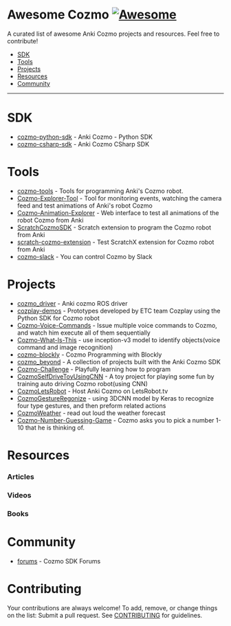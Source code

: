# Awesome Cozmo [![Awesome](https://cdn.rawgit.com/sindresorhus/awesome/d7305f38d29fed78fa85652e3a63e154dd8e8829/media/badge.svg)](https://github.com/sindresorhus/awesome)

A curated list of awesome Anki Cozmo projects and resources. Feel free to contribute!

- [SDK](#sdk)
- [Tools](#tools)
- [Projects](#projects)
- [Resources](#resources)
- [Community](#community)

---

# SDK
* [cozmo-python-sdk](https://github.com/anki/cozmo-python-sdk) - Anki Cozmo - Python SDK
* [cozmo-csharp-sdk](https://github.com/anki/cozmo-csharp-sdk) - Anki Cozmo CSharp SDK

# Tools
*  [cozmo-tools](https://github.com/touretzkyds/cozmo-tools) - Tools for programming Anki's Cozmo robot.
*  [Cozmo-Explorer-Tool](https://github.com/GrinningHermit/Cozmo-Explorer-Tool) - Tool for monitoring events, watching the camera feed and test animations of Anki's robot Cozmo
*  [Cozmo-Animation-Explorer](https://github.com/GrinningHermit/Cozmo-Animation-Explorer) - Web interface to test all animations of the robot Cozmo from Anki
*  [ScratchCozmoSDK](https://github.com/madfrog54321/ScratchCozmoSDK) - Scratch extension to program the Cozmo robot from Anki
*  [scratch-cozmo-extension](https://github.com/khanning/scratch-cozmo-extension) - Test ScratchX extension for Cozmo robot from Anki
*  [cozmo-slack](https://github.com/codeaid-dev/cozmo-slack) - You can control Cozmo by Slack


# Projects
*  [cozmo_driver](https://github.com/OTL/cozmo_driver) - Anki cozmo ROS driver
*  [cozplay-demos](https://github.com/cozplay/cozplay-demos) - Prototypes developed by ETC team Cozplay using the Python SDK for Cozmo robot
*  [Cozmo-Voice-Commands](https://github.com/rizal72/Cozmo-Voice-Commands) - Issue multiple voice commands to Cozmo, and watch him execute all of them sequentially
*  [Cozmo-What-Is-This](https://github.com/wwj718/Cozmo-What-Is-This) - use inception-v3 model to identify objects(voice command and image recognition)
*  [cozmo-blockly](https://github.com/maxosprojects/cozmo-blockly) - Cozmo Programming with Blockly
*  [cozmo_beyond](https://github.com/PeterMitrano/cozmo_beyond) - A collection of projects built with the Anki Cozmo SDK
*  [Cozmo-Challenge](https://github.com/GrinningHermit/Cozmo-Challenge) - Playfully learning how to program
*  [CozmoSelfDriveToyUsingCNN](https://github.com/benjafire/CozmoSelfDriveToyUsingCNN) - A toy project for playing some fun by training auto driving Cozmo robot(using CNN)
*  [CozmoLetsRobot](https://github.com/r3n33/CozmoLetsRobot) - Host Anki Cozmo on LetsRobot.tv
*  [CozmoGestureRegonize](https://github.com/benjafire/CozmoGestureRegonize) - using 3DCNN model by Keras to recognize four type gestures, and then preform related actions
*  [CozmoWeather](https://github.com/dwilches/CozmoWeather) - read out loud the weather forecast
*  [Cozmo-Number-Guessing-Game](https://github.com/Cadwallader01/Cozmo-Number-Guessing-Game) - Cozmo asks you to pick a number 1-10 that he is thinking of.

# Resources

### Articles

### Videos

### Books

# Community
* [forums](https://forums.anki.com) - Cozmo SDK Forums

# Contributing

Your contributions are always welcome! To add, remove, or change things on the list: Submit a pull request. See [CONTRIBUTING](/CONTRIBUTING.md) for guidelines.
